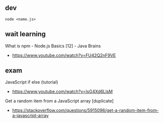 ## dev

``` 
node <name.js>
```

## wait learning

What is npm - Node.js Basics [12] - Java Brains
- https://www.youtube.com/watch?v=FU42Q2nF9VE

## exam

JavaScript if else (tutorial)
- https://www.youtube.com/watch?v=IsG4Xd6LlsM

Get a random item from a JavaScript array [duplicate]
- https://stackoverflow.com/questions/5915096/get-a-random-item-from-a-javascript-array